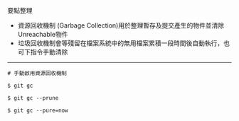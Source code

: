 要點整理
- 資源回收機制 (Garbage Collection)用於整理暫存及提交產生的物件並清除Unreachable物件
- 垃圾回收機制會等殘留在檔案系統中的無用檔案累積一段時間後自動執行，也可下指令手動清除

---

```
# 手動啟用資源回收機制

$ git gc

$ git gc --prune

$ git gc --pure=now
```